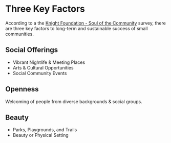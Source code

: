 # Three Key Factors

According to a the [Knight Foundation - Soul of the Community](https://knightfoundation.org/sotc/overall-findings/) survey, there are three key factors to long-term and sustainable success of small communities.


## Social Offerings

- Vibrant Nightlife & Meeting Places
- Arts & Cultural Opportunities
- Social Community Events

## Openness

Welcoming of people from diverse backgrounds & social groups.

## Beauty

- Parks, Playgrounds, and Trails
- Beauty or Physical Setting
